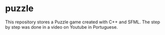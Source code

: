 # puzzle
This repository stores a Puzzle game created with C++ and SFML. The step by step was done in a video on Youtube in Portuguese.
